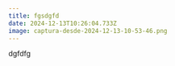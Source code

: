 ```yaml
---
title: fgsdgfd
date: 2024-12-13T10:26:04.733Z
image: captura-desde-2024-12-13-10-53-46.png
---
```

dgfdfg